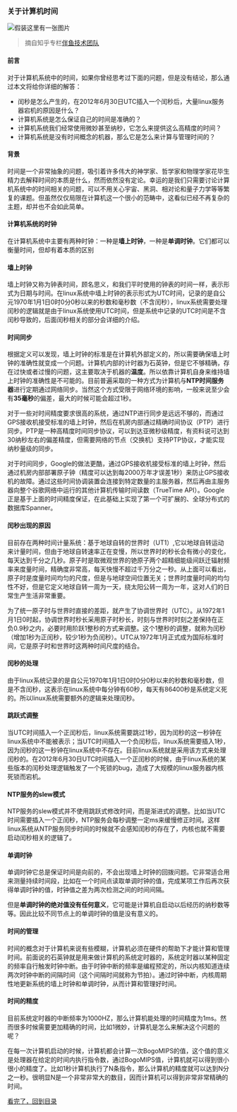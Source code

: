 ### 关于计算机时间

![假装这里有一张图片](/static/img/clock-1.jpg)

> 摘自知乎专栏[伴鱼技术团队](https://www.zhihu.com/people/119841026)

#### 前言

对于计算机系统中的时间，如果你曾经思考过下面的问题，但是没有结论，那么通过本文将给你详细的解答：

- 闰秒是怎么产生的，在2012年6月30日UTC插入一个闰秒后，大量linux服务器宕机的原因是什么？
- 计算机系统是怎么保证自己的时间是准确的？
- 计算机系统我们经常使用微妙甚至纳秒，它怎么来提供这么高精度的时间？
- 计算机系统是没有时间概念的机器，那么它是怎么来计算与管理时间的？

#### 背景
时间是一个非常抽象的问题，吸引着许多伟大的神学家、哲学家和物理学家花毕生精力去解释时间的本质是什么，然而依然没有定论。幸运的是我们只需要讨论计算机系统中的时间相关的问题，可以不用关心宇宙、黑洞、相对论和量子力学等等繁复的课题。但虽然仅仅局限在计算机这一个很小的范畴中，这看似已经不再复杂的主题，却并也不会如此简单。

#### 计算机系统的时钟

在计算机系统中主要有两种时钟：一种是**墙上时钟**，一种是**单调时钟**。它们都可以衡量时间，但却有着本质的区别

#### 墙上时钟

墙上时钟又称为钟表时间，顾名思义，和我们平时使用的钟表的时间一样，表示形式为日期与时间。在linux系统中墙上时钟的表示形式为UTC时间，记录的是自公元1970年1月1日0时0分0秒以来的秒数和毫秒数（不含闰秒），linux系统需要处理闰秒的逻辑就是由于linux系统使用UTC时间，但是系统中记录的UTC时间是不含闰秒导致的，后面闰秒相关的部分会详细的介绍。

#### 时间同步

根据定义可以发现，墙上时钟的标准是在计算机外部定义的，所以需要确保墙上时钟的准确性就变成一个问题。计算机内部的计时器为石英钟，但是它不够精确，存在过快或者过慢的问题，这主要取决于机器的**温度**。所以依靠计算机自身来维持墙上时钟的准确性是不可能的。目前普遍采取的一种方式为计算机与**NTP时间服务器**进行定期通过网络同步。当然这个方式受限于网络环境的影响，一般来说至少会有**35毫秒**的偏差，最大的时候可能会超过1秒。

对于一些对时间精度要求很高的系统，通过NTP进行同步是远远不够的，而通过GPS接收机接受标准的墙上时钟，然后在机房内部通过精确时间协议（PTP）进行同步。PTP是一种高精度时间同步协议，可以到达亚微秒级精度，有资料说可达到30纳秒左右的偏差精度，但需要网络的节点（交换机）支持PTP协议，才能实现纳秒量级的同步。

对于时间同步，Google的做法更酷，通过GPS接收机接受标准的墙上时钟，然后通过机房内部部署原子钟（精度可以达到每2000万年才误差1秒）来防止GPS接收机的故障。通过这些时间协调装置会连接到特定数量的主服务器，然后再由主服务器向整个谷歌网络中运行的其他计算机传输时间读数（TrueTime API）。Google正是基于上面的时间精度保证，在此基础上实现了第一个可扩展的、全球分布式的数据库Spanner。

#### 闰秒出现的原因

目前存在两种时间计量系统：基于地球自转的世界时（UT1）,它以地球自转运动来计量时间，但由于地球自转速率正在变慢，所以世界时的秒长会有微小的变化，每天达到千分之几秒。原子时是取微观世界的铯原子两个超精细能级间跃迁辐射频率来度量时间，精确度非常高，每天快慢不超过千万分之一秒。从上面可以看出，原子时是度量时间均匀的尺度，但是与地球空间位置无关；世界时度量时间的均匀性不好，但是它定义地球自转一周为一天，绕太阳公转一周为一年，这对人们的日常生产生活非常重要。

为了统一原子时与世界时直接的差距，就产生了协调世界时（UTC）。从1972年1月1日0时起，协调世界时秒长采用原子时秒长，时刻与世界时时刻之差保持在正负0.9秒之内，必要时用阶跃1整秒的方式来调整。这个1整秒的调整，就称为闰秒（增加1秒为正闰秒，较少1秒为负闰秒）。UTC从1972年1月正式成为国际标准时间，它是原子时和世界时这两种时间尺度的结合。

#### 闰秒的处理

由于linux系统记录的是自公元1970年1月1日0时0分0秒以来的秒数和毫秒数，但是不含闰秒，这表示在linux系统中每分钟有60秒，每天有86400秒是系统定义死的。所以linux系统需要额外的逻辑来处理闰秒。

#### 跳跃式调整

当UTC时间插入一个正闰秒后，linux系统需要跳过1秒，因为闰秒的这一秒钟在linux系统中不能被表示；当UTC时间插入一个负闰秒后，linux系统需要插入1秒，因为闰秒的这一秒钟在linux系统中不存在。目前linux系统就是采用该方式来处理闰秒的。在2012年6月30日UTC时间插入一个正闰秒的时候，由于linux系统的某些版本的闰秒处理逻辑触发了一个死锁的bug，造成了大规模的linux服务器内核死锁而宕机。

#### NTP服务的slew模式

NTP服务的slew模式并不使用跳跃式修改时间，而是渐进式的调整。比如当UTC时间需要插入一个正闰秒，NTP服务会每秒调整一定ms来缓慢修正时间。这样linux系统从NTP服务同步时间的时候就不会感知闰秒的存在了，内核也就不需要启动闰秒相关的逻辑了。

#### 单调时钟

单调时钟它总是保证时间是向前的，不会出现墙上时钟的回拨问题。它非常适合用来测量持续时间段，比如在一个时间点读取单调时钟的值，完成某项工作后再次获得单调时钟的值，时钟值之差为两次检测之间的时间间隔。

但是**单调时钟的绝对值没有任何意义**，它可能是计算机自启动以后经历的纳秒数等等。因此比较不同节点上的单调时钟的值是没有意义的。

#### 时间的管理

时间的概念对于计算机来说有些模糊，计算机必须在硬件的帮助下才能计算和管理时间。前面说的石英钟就是用来做计算机的系统定时器的，系统定时器以某种固定的频率自行触发时钟中断。由于时钟中断的频率是编程预定的，所以内核知道连续两次时钟中断的间隔时间（这个间隔时间就称为节拍）。通过时钟中断，内核周期性地更新系统的墙上时钟和单调时钟，从而计算和管理好时间。

#### 时间的精度

目前系统定时器的中断频率为1000HZ，那么计算机能处理的时间精度为1ms。然而很多时候需要更加精确的时间，比如1微妙，计算机是怎么来解决这个问题的呢？

在每一次计算机启动的时候，计算机都会计算一次BogoMIPS的值，这个值的意义是处理器在给定的时间内执行指令数，通过BogoMIPS值，计算机就可以得到很小很小的精度了。比如1秒计算机执行了N条指令，那么计算机的精度就可以达到N分之一秒。很明显N是一个非常非常大的数目，因而计算机可以得到非常非常精确的时间。


[看完了，回到目录](/README.md)